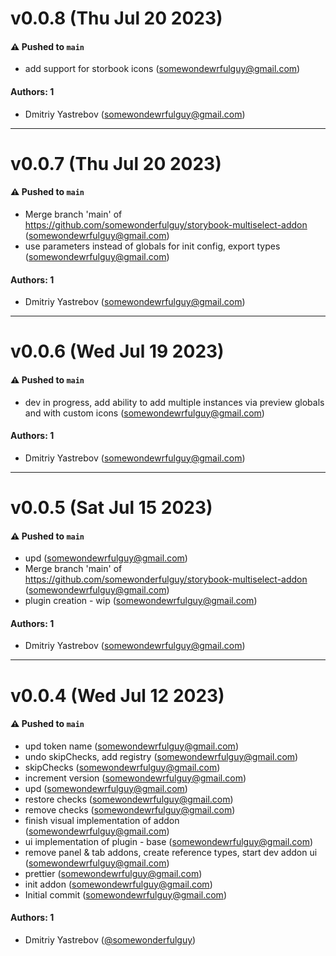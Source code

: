 # v0.0.8 (Thu Jul 20 2023)

#### ⚠️ Pushed to `main`

- add support for storbook icons (somewondewrfulguy@gmail.com)

#### Authors: 1

- Dmitriy Yastrebov (somewondewrfulguy@gmail.com)

---

# v0.0.7 (Thu Jul 20 2023)

#### ⚠️ Pushed to `main`

- Merge branch 'main' of https://github.com/somewonderfulguy/storybook-multiselect-addon (somewondewrfulguy@gmail.com)
- use parameters instead of globals for init config, export types (somewondewrfulguy@gmail.com)

#### Authors: 1

- Dmitriy Yastrebov (somewondewrfulguy@gmail.com)

---

# v0.0.6 (Wed Jul 19 2023)

#### ⚠️ Pushed to `main`

- dev in progress, add ability to add multiple instances via preview globals and with custom icons (somewondewrfulguy@gmail.com)

#### Authors: 1

- Dmitriy Yastrebov (somewondewrfulguy@gmail.com)

---

# v0.0.5 (Sat Jul 15 2023)

#### ⚠️ Pushed to `main`

- upd (somewondewrfulguy@gmail.com)
- Merge branch 'main' of https://github.com/somewonderfulguy/storybook-multiselect-addon (somewondewrfulguy@gmail.com)
- plugin creation - wip (somewondewrfulguy@gmail.com)

#### Authors: 1

- Dmitriy Yastrebov (somewondewrfulguy@gmail.com)

---

# v0.0.4 (Wed Jul 12 2023)

#### ⚠️ Pushed to `main`

- upd token name (somewondewrfulguy@gmail.com)
- undo skipChecks, add registry (somewondewrfulguy@gmail.com)
- skipChecks (somewondewrfulguy@gmail.com)
- increment version (somewondewrfulguy@gmail.com)
- upd (somewondewrfulguy@gmail.com)
- restore checks (somewondewrfulguy@gmail.com)
- remove checks (somewondewrfulguy@gmail.com)
- finish visual implementation of addon (somewondewrfulguy@gmail.com)
- ui implementation of plugin - base (somewondewrfulguy@gmail.com)
- remove panel & tab addons, create reference types, start dev addon ui (somewondewrfulguy@gmail.com)
- prettier (somewondewrfulguy@gmail.com)
- init addon (somewondewrfulguy@gmail.com)
- Initial commit (somewondewrfulguy@gmail.com)

#### Authors: 1

- Dmitriy Yastrebov ([@somewonderfulguy](https://github.com/somewonderfulguy))
